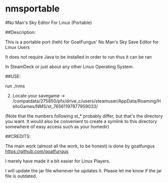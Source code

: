 # nmsportable

#No Man's Sky Editor For Linux (Portable)

##Description:

This is a portable port (heh) for GoatFungus' No Man's Sky Save Editor for Linux Users

It does not require Java to be installed in order to run thus it can be ran

In SteamDeck or just about any other Linux Operating System.


##USE:

run ./nms


2. Locate your savegame 
-> /compatdata/275850/pfx/drive_c/users/steamuser/AppData/Roaming/HelloGames/NMS/st_76561197977959033/

(Note that the numbers following st_* probably differ, but that's the directory you want. 
It would also be convenient to create a symlink to this directory somewhere of easy access such as your homedir)



##CREDITS:

The main work (almost all the work, to be honest) is done by goatfungus https://github.com/goatfungus

I merely have made it a bit easier for Linux Players.

I will update the jar file whenever he updates it. Please let me know if the jar file is outdated. 
